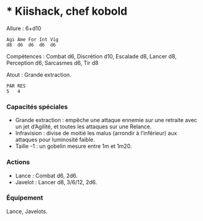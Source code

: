 # * Kiishack, chef kobold

Allure : 6+d10

	Agi	Âme	For	Int	Vig
	d8	d6	d6	d6	d6

Compétences : Combat d6, Discrétion d10, Escalade d8, Lancer d8, Perception d6, Sarcasmes d6, Tir d8

Atout : Grande extraction.

	PAR	RES
	5	4

### Capacités spéciales 
- Grande extraction : empêche une attaque ennemie sur une retraite avec un jet d’Agilité, et toutes les attaques sur une Relance.
- Infravision : divise de moitié les malus (arrondir à l’inférieur) aux attaques pour luminosité faible.
- Taille -1 : un gobelin mesure entre 1m et 1m20.

### Actions
- Lance : Combat d6, 2d6.
- Javelot : Lancer d8, 3/6/12, 2d6.

### Équipement
Lance, Javelots.
